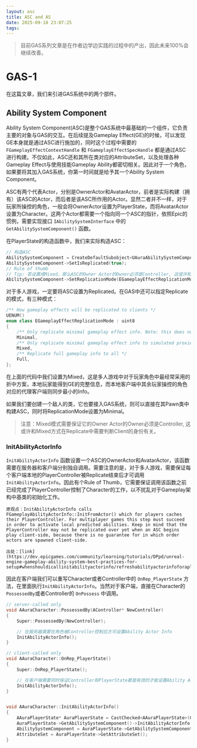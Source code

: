 ```yaml
---
layout: asc
title: ASC and AS
date: 2025-09-18 23:07:25
tags:
---
```


> 目前GAS系列文章是在作者边学边实践的过程中的产出，因此未来100%会继续改善。

# GAS-1

在这篇文章，我们来引进GAS系统中的两个部件。

## Ability System Component

Ability System Component(ASC)是整个GAS系统中最基础的一个组件，它负责主要的对象与GAS的交互。在后续提及Gameplay Effect(GE)的时候，可以发现GE本身就是通过ASC进行施加的，同时这个过程中需要的 `FGameplayEffectContextHandle` 和 `FGameplayEffectSpecHandle` 都是通过ASC进行构建。不仅如此，ASC还和其所在类对应的AttributeSet，以及处理各种Gameplay Effect与使用技能Gameplay Ability都密切相关。因此对于一个角色，如果要将其加入GAS系统，你第一时间就是给予其一个Ability System Component。

ASC有两个代表Actor，分别是OwnerActor和AvatarActor，前者是实际构建（拥有）该ASC的Actor，而后者是该ASC所作用的Actor。显然二者并不一样，对于玩家所操控的角色，一般会将OwnerActor设置为PlayerState，而将AvatarActor设置为Character。这两个Actor都需要一个指向同一个ASC的指针，依照Epic的惯例，需要实现接口 `IAbilitySystemInterface` 中的 `GetAbilitySystemComponent()` 函数。

在PlayerState的构造函数中，我们来实际构造ASC：
```cpp
// 构造ASC
AbilitySystemComponent = CreateDefaultSubobject<UAuraAbilitySystemComponent>("Ability System Component");
AbilitySystemComponent->SetIsReplicated(true);
// Rule of thumb
// Tip: 若设置成Mixed，那么ASC的Owner Actor的Owner必须是Controller, 这或许和Mixed方式在Replicate需要判断Client的身份有关
AbilitySystemComponent->SetReplicationMode(EGameplayEffectReplicationMode::Mixed);

```

对于多人游戏，一定要将ASC设置为Replicated。在GAS中还可以指定Replicate的模式，有三种模式：
```cpp
/** How gameplay effects will be replicated to clients */
UENUM()
enum class EGameplayEffectReplicationMode : uint8
{
	/** Only replicate minimal gameplay effect info. Note: this does not work for Owned AbilitySystemComponents (Use Mixed instead). */
	Minimal,
	/** Only replicate minimal gameplay effect info to simulated proxies but full info to owners and autonomous proxies */
	Mixed,
	/** Replicate full gameplay info to all */
	Full,
};
```

在上面的代码中我们设置为Mixed，这是多人游戏中对于玩家角色中最经常采用的折中方案，本地玩家能得到GE的完整信息，而本地客户端中其余玩家操控的角色对应的代理客户端则同步最小的Info。

如果我们要创建一个敌人的类，它也要接入GAS系统，则可以直接在其Pawn类中构建ASC，同时将ReplicationMode设置为Minimal。

> 注意：Mixed模式需要保证它的Owner Actor的Owner必须是Controller, 这或许和Mixed方式在Replicate中需要判断Client的身份有关。

### InitAbilityActorInfo

`InitAbilityActorInfo` 函数设置一个ASC的OwnerActor和AvatarActor，该函数需要在服务器和客户端分别独自调用。需要注意的是，对于多人游戏，需要保证每个客户端本地的PlayerController被Replicate结束后才可调用`InitAbilityActorInfo`。因此有个Rule of Thumb，它需要保证调用该函数之前已经完成了PlayerController控制了Character的工作，以不扰乱对于Gameplay架构中基类的初始化工作。

```
原观点：InitAbilityActorInfo calls FGameplayAbilityActorInfo::InitFromActor() which for players caches their PlayerController. For multiplayer games this step must succeed in order to activate local predicted abilities. Keep in mind that the PlayerController may not be replicated over yet when an ASC begins play client-side, because there is no guarantee for in which order actors are spawned client-side.

出处：[link](https://dev.epicgames.com/community/learning/tutorials/DPpd/unreal-engine-gameplay-ability-system-best-practices-for-setup#whenshouldicallinitabilityactorinfo/refreshabilityactorinfoforaplayer?)
```

因此在客户端我们可以重写Character或者Controller中的 `OnRep_PlayerState` 方法，在里面执行`InitAbilityActorInfo`。当然对于客户端，直接在Character的 `PossessedBy`或者Controller的 `OnPossess` 中调用。
```cpp
// server-called only
void AAuraCharacter::PossessedBy(AController* NewController)
{
	Super::PossessedBy(NewController);

	// 在服务器需要在角色被Controller控制后方可设置Ability Actor Info
	InitAbilityActorInfo();
}

// client-called only
void AAuraCharacter::OnRep_PlayerState()
{
	Super::OnRep_PlayerState();

	// 在客户端需要同时保证Controller和PlayerState都是有效的才能设置Ability Actor Info
	InitAbilityActorInfo();
}


void AAuraCharacter::InitAbilityActorInfo()
{
	AAuraPlayerState* AuraPlayerState = CastChecked<AAuraPlayerState>(GetPlayerState());
	AuraPlayerState->GetAbilitySystemComponent()->InitAbilityActorInfo(AuraPlayerState, this);
	AbilitySystemComponent = AuraPlayerState->GetAbilitySystemComponent();
	AttributeSet = AuraPlayerState->GetAttributeSet();
}
```

